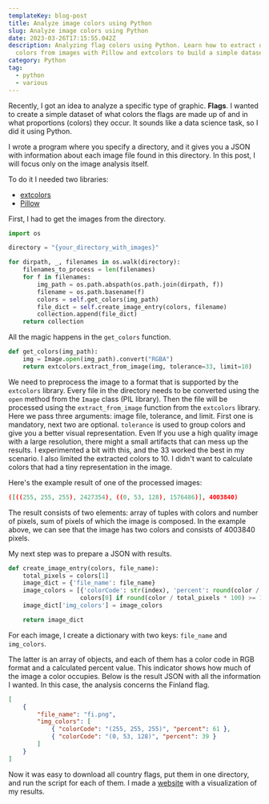 ```yaml
---
templateKey: blog-post
title: Analyze image colors using Python
slug: Analyze image colors using Python
date: 2023-03-26T17:15:55.042Z
description: Analyzing flag colors using Python. Learn how to extract dominant
  colors from images with Pillow and extcolors to build a simple dataset.
category: Python
tag:
  - python
  - various
---
```


Recently, I got an idea to analyze a specific type of graphic. **Flags**. I wanted to create a simple dataset of what colors the flags are made up of and in what proportions (colors) they occur. It sounds like a data science task, so I did it using Python.

I wrote a program where you specify a directory, and it gives you a JSON with information about each image file found in this directory. In this post, I will focus only on the image analysis itself.

To do it I needed two libraries:

- <a href="https://pypi.org/project/extcolors/">extcolors</a>
- <a href="https://pypi.org/project/Pillow/">Pillow</a>

First, I had to get the images from the directory.

```python
import os

directory = "{your_directory_with_images}"

for dirpath, _, filenames in os.walk(directory):
    filenames_to_process = len(filenames)
    for f in filenames:
        img_path = os.path.abspath(os.path.join(dirpath, f))
        filename = os.path.basename(f)
        colors = self.get_colors(img_path)
        file_dict = self.create_image_entry(colors, filename)
        collection.append(file_dict)
    return collection
```

All the magic happens in the `get_colors` function.

```python
def get_colors(img_path):
    img = Image.open(img_path).convert("RGBA")
    return extcolors.extract_from_image(img, tolerance=33, limit=10)
```

We need to preprocess the image to a format that is supported by the `extcolors` library. Every file in the directory needs to be converted using the `open` method from the `Image` class (PIL library). Then the file will be processed using the `extract_from_image` function from the `extcolors` library. Here we pass three arguments: image file, tolerance, and limit. First one is mandatory, next two are optional. `tolerance` is used to group colors and give you a better visual representation. Even If you use a high quality image with a large resolution, there might a small artifacts that can mess up the results. I experimented a bit with this, and the 33 worked the best in my scenario. I also limited the extracted colors to 10. I didn't want to calculate colors that had a tiny representation in the image.

Here's the example result of one of the processed images:

```json
([((255, 255, 255), 2427354), ((0, 53, 128), 1576486)], 4003840)
```

The result consists of two elements: array of tuples with colors and number of pixels, sum of pixels of which the image is composed. In the example above, we can see that the image has two colors and consists of 4003840 pixels.

My next step was to prepare a JSON with results.

```python
def create_image_entry(colors, file_name):
    total_pixels = colors[1]
    image_dict = {'file_name': file_name}
    image_colors = [{'colorCode': str(index), 'percent': round(color / total_pixels * 100)} for index, color in
                    colors[0] if round(color / total_pixels * 100) >= 1]
    image_dict['img_colors'] = image_colors

    return image_dict
```

For each image, I create a dictionary with two keys: `file_name` and `img_colors`.

The latter is an array of objects, and each of them has a color code in RGB format and a calculated percent value. This indicator shows how much of the image a color occupies. Below is the result JSON with all the information I wanted. In this case, the analysis concerns the Finland flag.

```json
[
	{
		"file_name": "fi.png",
		"img_colors": [
			{ "colorCode": "(255, 255, 255)", "percent": 61 },
			{ "colorCode": "(0, 53, 128)", "percent": 39 }
		]
	}
]
```

Now it was easy to download all country flags, put them in one directory, and run the script for each of them. I made a <a href="https://www.geodev.me/work/flags-colors/">website</a> with a visualization of my results.
